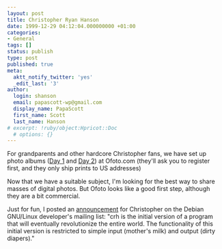 ```yaml
---
layout: post
title: Christopher Ryan Hanson
date: 1999-12-29 04:12:04.000000000 +01:00
categories:
- General
tags: []
status: publish
type: post
published: true
meta:
  aktt_notify_twitter: 'yes'
  _edit_last: '3'
author:
  login: shanson
  email: papascott-wp@gmail.com
  display_name: PapaScott
  first_name: Scott
  last_name: Hanson
# excerpt: !ruby/object:Hpricot::Doc
  # options: {}
---
```

<p>For grandparents and other hardcore Christopher fans, we have set up photo albums (<a href="http://www.ofoto.com/i.cfm?m=938240102&n=2454059">Day 1</a> and <a href="http://www.ofoto.com/i.cfm?m=785480102&n=4898694">Day 2</a>) at Ofoto.com (they'll ask you to register first, and they only ship prints to US addresses)</p>
<p>Now that we have a suitable subject, I'm looking for the best way to share masses of digital photos. But Ofoto looks like a good first step, although they are a bit commercial.</p>
<p>Just for fun, I posted an <a href="http://x26.deja.com/getdoc.xp?AN=565792464&CONTEXT=946469562.1825701899&hitnum=0">announcement</a> for Christopher on the Debian GNU/Linux developer's mailing list: "crh is the initial version of a program that will eventually revolutionize the entire world. The functionality of this initial version is restricted to simple input (mother's milk) and output (dirty diapers)."</p>
